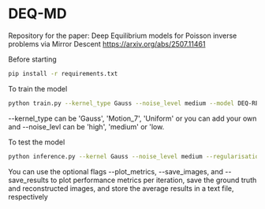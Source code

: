 # DEQ-MD
Repository for the paper: Deep Equilibrium models for Poisson inverse problems via Mirror Descent
https://arxiv.org/abs/2507.11461

Before starting
```bash
pip install -r requirements.txt
```

To train the model
```bash
python train.py --kernel_type Gauss --noise_level medium --model DEQ-RED
```

--kernel_type can be 'Gauss', 'Motion_7', 'Uniform' or you can add your own
and --noise_levl can be 'high', 'medium' or 'low.

To test the model 
```bash
python inference.py --kernel Gauss --noise_level medium --regularisation RED 
```
You can use the optional flags --plot_metrics, --save_images, and --save_results to plot performance metrics per iteration, save the ground truth and reconstructed images, and store the average results in a text file, respectively
